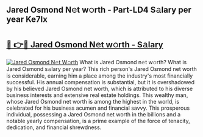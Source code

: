 ## Jared Osmond N𝚎t w𝚘rth - Part-LD4 S𝚊lary per year Ke7lx

# <h2><a href="http://gc2z9gv.nevu.top/?p=Jared+Osmond">🔗 👉🔴 Jared Osmond N𝚎t w𝚘rth - S𝚊lary</a></h2>

[![Jared Osmond N𝚎t W𝚘rth](https://i.imgur.com/Oavwk0R.jpeg)](http://gc2z9gv.nevu.top/?p=Jared+Osmond)
What is Jared Osmond n𝚎t w𝚘rth? What is Jared Osmond s𝚊lary per year?
This rich person's Jared Osmond net worth is considerable, earning him a place among the industry's most financially successful. His annual compensation is substantial, but it is overshadowed by his believed Jared Osmond net worth, which is attributed to his diverse business interests and extensive real estate holdings. This wealthy man, whose Jared Osmond net worth is among the highest in the world, is celebrated for his business acumen and financial savvy. This prosperous individual, possessing a Jared Osmond net worth in the billions and a notable yearly compensation, is a prime example of the force of tenacity, dedication, and financial shrewdness.
